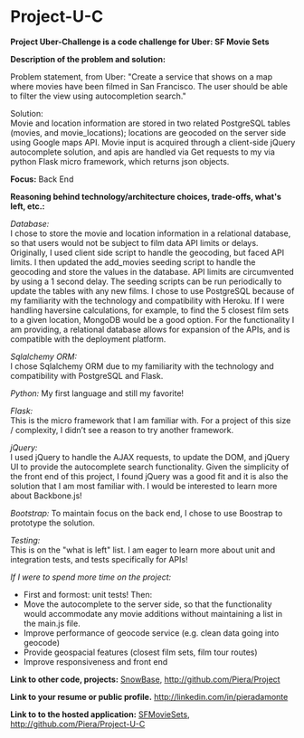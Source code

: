 Project-U-C
===========

**Project Uber-Challenge is a code challenge for Uber: SF Movie Sets**

**Description of the problem and solution:**

Problem statement, from Uber:
"Create a service that shows on a map where movies have been filmed in San Francisco. The user should be able to filter the view using autocompletion search."

Solution:  
Movie and location information are stored in two related PostgreSQL tables (movies, and movie_locations); locations are geocoded on the server side using Google maps API.  Movie input is acquired through a client-side jQuery autocomplete solution, and apis are handled via Get requests to my via python Flask micro framework, which returns json objects.

**Focus:**
Back End

**Reasoning behind technology/architecture choices, trade-offs, what's left, etc.:**

*Database:*  
I chose to store the movie and location information in a relational database, so that users would not be subject to film data API limits or delays.  Originally, I used client side script to handle the geocoding, but faced API limits.  I then updated the add_movies seeding script to handle the geocoding and store the values in the database. API limits are circumvented by using a 1 second delay.  The seeding scripts can be run periodically to update the tables with any new films.  I chose to use PostgreSQL because of my familiarity with the technology and compatibility with Heroku.  If I were handling haversine calculations, for example, to find the 5 closest film sets to a given location, MongoDB would be a good option.  For the functionality I am providing, a relational database allows for expansion of the APIs, and is compatible with the deployment platform.

*Sqlalchemy ORM:*  
I chose Sqlalchemy ORM due to my familiarity with the technology and compatibility with PostgreSQL and Flask.

*Python:* 
My first language and still my favorite!

*Flask:*  
This is the micro framework that I am familiar with.  For a project of this size / complexity, I didn’t see a reason to try another framework.

*jQuery:*  
I used jQuery to handle the AJAX requests, to update the DOM, and jQuery UI to provide the autocomplete search functionality.  Given the simplicity of the front end of this project, I found jQuery was a good fit and it is also the solution that I am most familiar with.   I would be interested to learn more about Backbone.js!

*Bootstrap:*
To maintain focus on the back end, I chose to use Boostrap to prototype the solution.

*Testing:*  
This is on the "what is left" list.  I am eager to learn more about unit and integration tests, and tests specifically for APIs!

*If I were to spend more time on the project:*
- First and formost: unit tests!
Then:
- Move the autocomplete to the server side, so that the functionality would accommodate any movie additions without maintaining a list in the main.js file.
- Improve performance of geocode service (e.g. clean data going into geocode)
- Provide geospacial features (closest film sets, film tour routes)
- Improve responsiveness and front end

**Link to other code, projects:**
[SnowBase](www.snowbase-project@herokuapp.com), 
http://github.com/Piera/Project

**Link to your resume or public profile.**
http://linkedin.com/in/pieradamonte

**Link to to the hosted application:**
[SFMovieSets](www.sfmoviesets-project@herokuapp.com), 
http://github.com/Piera/Project-U-C
